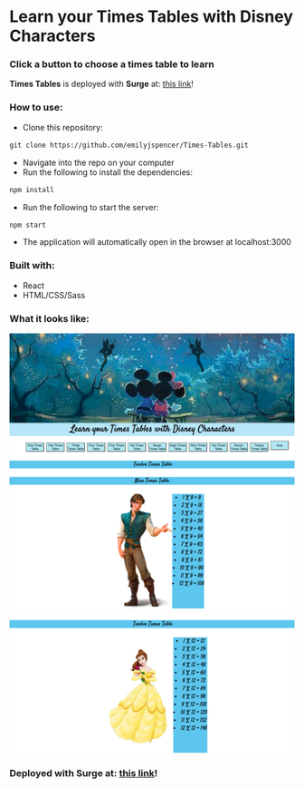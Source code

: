 #  Learn your Times Tables with Disney Characters

### Click a button to choose a times table to learn

**Times Tables** is deployed with **Surge** at: [this link](http://aback-statement.surge.sh/)!

### How to use:

* Clone this repository:
```html
git clone https://github.com/emilyjspencer/Times-Tables.git
```

* Navigate into the repo on your computer
* Run the following to install the dependencies:
```html
npm install
```
* Run the following to start the server:
```html
npm start
```
* The application will automatically open in the browser at localhost:3000

### Built with:

* React
* HTML/CSS/Sass


### What it looks like:

![homepage](timestables1.png)
![homepage](timestables2.png)
![homepage](timestables3.png)


### Deployed with Surge at: [this link](http://aback-statement.surge.sh//)!
